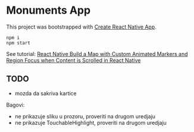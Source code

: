 # Monuments App

This project was bootstrapped with [Create React Native App](https://github.com/react-community/create-react-native-app).

```
npm i
npm start
```

See tutorial: [React Native
Build a Map with Custom Animated Markers and Region Focus when Content is Scrolled in React Native](https://codedaily.io/tutorials/9/Build-a-Map-with-Custom-Animated-Markers-and-Region-Focus-when-Content-is-Scrolled-in-React-Native)

## TODO

- mozda da sakriva kartice

Bagovi:

- ne prikazuje sliku u prozoru, proveriti na drugom uredjaju
- ne prikazuje TouchableHighlight, proveriti na drugom uredjaju
